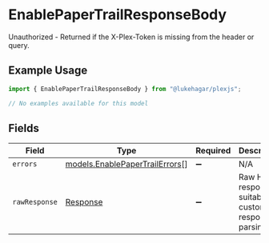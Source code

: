 # EnablePaperTrailResponseBody

Unauthorized - Returned if the X-Plex-Token is missing from the header or query.

## Example Usage

```typescript
import { EnablePaperTrailResponseBody } from "@lukehagar/plexjs";

// No examples available for this model
```

## Fields

| Field                                                                  | Type                                                                   | Required                                                               | Description                                                            |
| ---------------------------------------------------------------------- | ---------------------------------------------------------------------- | ---------------------------------------------------------------------- | ---------------------------------------------------------------------- |
| `errors`                                                               | [models.EnablePaperTrailErrors](../models/enablepapertrailerrors.md)[] | :heavy_minus_sign:                                                     | N/A                                                                    |
| `rawResponse`                                                          | [Response](https://developer.mozilla.org/en-US/docs/Web/API/Response)  | :heavy_minus_sign:                                                     | Raw HTTP response; suitable for custom response parsing                |